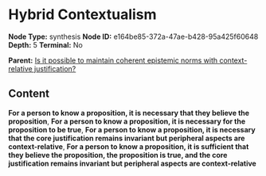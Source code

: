 # Hybrid Contextualism

**Node Type:** synthesis
**Node ID:** e164be85-372a-47ae-b428-95a425f60648
**Depth:** 5
**Terminal:** No

**Parent:** [Is it possible to maintain coherent epistemic norms with context-relative justification?](is-it-possible-to-maintain-coherent-epistemic-norms-with-context-relative-justification-antithesis-0bd41b5d-36ce-43f4-8117-df8ecbd81367.md)

## Content

**For a person to know a proposition, it is necessary that they believe the proposition**, **For a person to know a proposition, it is necessary for the proposition to be true**, **For a person to know a proposition, it is necessary that the core justification remains invariant but peripheral aspects are context-relative**, **For a person to know a proposition, it is sufficient that they believe the proposition, the proposition is true, and the core justification remains invariant but peripheral aspects are context-relative**

